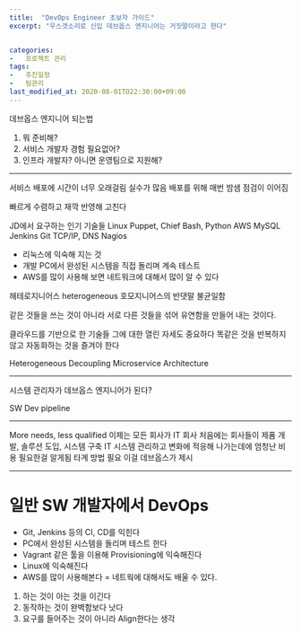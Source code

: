 ```yaml
---
title:  "DevOps Engineer 초보자 가이드"
excerpt: "우스갯소리로 신입 데브옵스 엔지니어는 거짓말이라고 한다"


categories:
-   프로젝트 관리
tags:
-   추진일정
-   팀관리
last_modified_at: 2020-08-01TO22:30:00+09:00
---
```

데브옵스 엔지니어 되는법

1. 뭐 준비해?
2. 서비스 개발자 경험 필요없어?
3. 인프라 개발자? 아니면 운영팀으로 지원해?

----

서비스 배포에 시간이 너무 오래걸림
실수가 많음
배포를 위해 매번 밤샘 점검이 이어짐


빠르게 수렴하고 재깍 반영해 고친다

JD에서 요구하는 인기 기술들
Linux
Puppet, Chief
Bash, Python
AWS
MySQL
Jenkins
Git
TCP/IP, DNS
Nagios

- 리눅스에 익숙해 지는 것
- 개발 PC에서 완성된 시스템을 직접 돌리며 계속 테스트
- AWS를 많이 사용해 보면 네트워크에 대해서 많이 알 수 있다

헤테로지니어스
heterogeneous
호모지니어스의 반댓말
불균일함

같은 것들을 쓰는 것이 아니라
서로 다른 것들을 섞어 유연함을 만들어 내는 것이다.

클라우드를 기반으로 한 기술들
그에 대한 열린 자세도 중요하다
똑같은 것을 반복하지 않고 자동화하는 것을 즐겨야 한다


Heterogeneous
Decoupling
Microservice Architecture

-----
시스템 관리자가 데브옵스 엔지니어가 된다?

SW Dev pipeline

-----

More needs, less qualified
이제는 모든 회사가 IT 회사
처음에는 회사들이 제품 개발, 솔루션 도입, 시스템 구축
IT 시스템 관리하고 변화에 적응해 나가는데에 엄청난 비용 필요한걸 알게됨
타계 방법 필요
이걸 데브옵스가 제시

-----

# 일반 SW 개발자에서 DevOps
- Git, Jenkins 등의 CI, CD를 익힌다
- PC에서 완성된 시스템을 돌리며 테스트 한다
- Vagrant 같은 툴을 이용해 Provisioning에 익숙해진다
- Linux에 익숙해진다
- AWS를 많이 사용해본다 = 네트웍에 대해서도 배울 수 있다.


1. 하는 것이 아는 것을 이긴다
2. 동작하는 것이 완벽함보다 낫다
3. 요구를 들어주는 것이 아니라 Align한다는 생각
